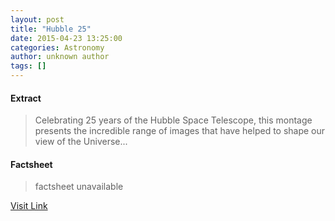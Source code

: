 ```yaml
---
layout: post
title: "Hubble 25"
date: 2015-04-23 13:25:00
categories: Astronomy
author: unknown author
tags: []
---
```



#### Extract
>Celebrating 25 years of the Hubble Space Telescope, this montage presents the incredible range of images that have helped to shape our view of the Universe...

#### Factsheet
>factsheet unavailable

[Visit Link](http://www.esa.int/spaceinimages/Images/2015/04/Hubble_25_without_title)


